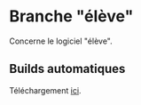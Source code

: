 Branche "élève"
=============

Concerne le logiciel "élève".

## Builds automatiques
Téléchargement [ici](https://drone.io/github.com/Skyost/ProjetBBQ/files/target/projetbbq-eleve-0.1-jar-with-dependencies.jar).